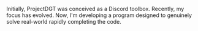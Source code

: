 Initially, ProjectDGT was conceived as a Discord toolbox. Recently, my focus has evolved. Now, I'm developing a program designed to genuinely solve real-world rapidly completing the code.
